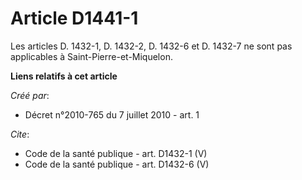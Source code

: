 # Article D1441-1

Les articles D. 1432-1, D. 1432-2, D. 1432-6 et D. 1432-7 ne sont pas applicables à Saint-Pierre-et-Miquelon.

**Liens relatifs à cet article**

_Créé par_:

  - Décret n°2010-765 du 7 juillet 2010 - art. 1

_Cite_:

  - Code de la santé publique - art. D1432-1 (V)
  - Code de la santé publique - art. D1432-6 (V)
